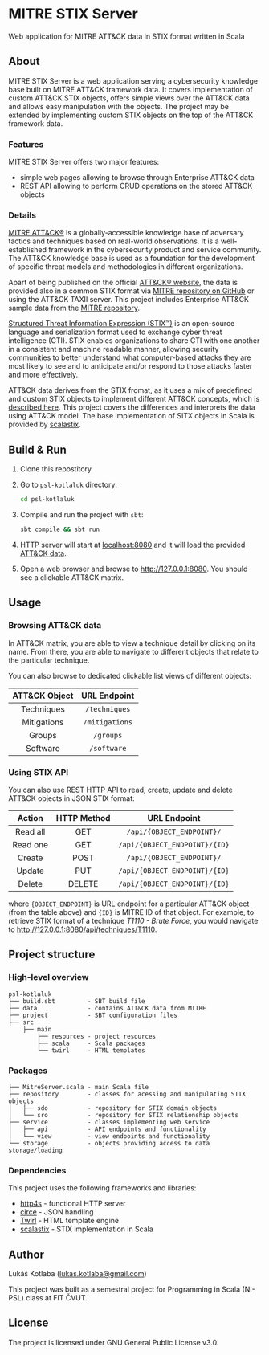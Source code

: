# MITRE STIX Server

Web application for MITRE ATT&CK data in STIX format written in Scala

## About

MITRE STIX Server is a web application serving a cybersecurity knowledge base built on MITRE ATT&CK framework data. It covers implementation of custom ATT&CK STIX objects, offers simple views over the ATT&CK data and allows easy manipulation with the objects. The project may be extended by implementing custom STIX objects on the top of the ATT&CK framework data.

### Features

MITRE STIX Server offers two major features:

- simple web pages allowing to browse through Enterprise ATT&CK data
- REST API allowing to perform CRUD operations on the stored ATT&CK objects

### Details

[MITRE ATT&CK®](https://attack.mitre.org/) is a globally-accessible knowledge base of adversary tactics and techniques based on real-world observations. It is a well-established framework in the cybersecurity product and service community. The ATT&CK knowledge base is used as a foundation for the development of specific threat models and methodologies in different organizations.

Apart of being published on the official [ATT&CK® website](https://attack.mitre.org/), the data is provided also in a common STIX format via [MITRE repository on GitHub](https://github.com/mitre/cti) or using the ATT&CK TAXII server. This project includes Enterprise ATT&CK sample data from the [MITRE repository](https://github.com/mitre/cti/blob/master/enterprise-attack/enterprise-attack.json).

[Structured Threat Information Expression (STIX™)](https://oasis-open.github.io/cti-documentation/stix/intro) is an open-source language and serialization format used to exchange cyber threat intelligence (CTI). STIX enables organizations to share CTI with one another in a consistent and machine readable manner, allowing security communities to better understand what computer-based attacks they are most likely to see and to anticipate and/or respond to those attacks faster and more effectively.

ATT&CK data derives from the STIX fromat, as it uses a mix of predefined and custom STIX objects to implement different ATT&CK concepts, which is [described here](https://github.com/mitre/cti/blob/master/USAGE.md#the-attck-data-model). This project covers the differences and interprets the data using ATT&CK model. The base implementation of SITX objects in Scala is provided by [scalastix](https://github.com/workingDog/scalastix).

## Build & Run

1. Clone this repostitory
2. Go to `psl-kotlaluk` directory:

   ```bash
   cd psl-kotlaluk
   ```

3. Compile and run the project with `sbt`:

   ```bash
   sbt compile && sbt run
   ```

4. HTTP server will start at [localhost:8080](http://127.0.0.1:8080) and it will load the provided [ATT&CK data](psl-kotlaluk/data/enterprise-attack.json).
5. Open a web browser and browse to http://127.0.0.1:8080. You should see a clickable ATT&CK matrix.

## Usage

### Browsing ATT&CK data

In ATT&CK matrix, you are able to view a technique detail by clicking on its name. From there, you are able to navigate to different objects that relate to the particular technique.

You can also browse to dedicated clickable list views of different objects:

| ATT&CK Object | URL Endpoint   |
|:-------------:|:--------------:|
| Techniques    | `/techniques`  |
| Mitigations   | `/mitigations` |
| Groups        | `/groups`      |
| Software      | `/software`    |

### Using STIX API

You can also use REST HTTP API to read, create, update and delete ATT&CK objects in JSON STIX format:

|  Action  | HTTP Method |     URL Endpoint     |
|:--------:|:-----------:|:--------------------:|
| Read all |     GET     |   `/api/{OBJECT_ENDPOINT}/`   |
| Read one |     GET     | `/api/{OBJECT_ENDPOINT}/{ID}` |
|  Create  |     POST    |   `/api/{OBJECT_ENDPOINT}/`   |
|  Update  |     PUT     | `/api/{OBJECT_ENDPOINT}/{ID}` |
|  Delete  |    DELETE   | `/api/{OBJECT_ENDPOINT}/{ID}` |

where `{OBJECT_ENDPOINT}` is URL endpoint for a particular ATT&CK  object (from the table above) and `{ID}` is MITRE ID of that object. For example, to retrieve STIX format of a technique *T1110 - Brute Force*, you would navigate to http://127.0.0.1:8080/api/techniques/T1110.

## Project structure

### High-level overview

```
psl-kotlaluk
├── build.sbt         - SBT build file
├── data              - contains ATT&CK data from MITRE
├── project           - SBT configuration files
├── src
    ├── main
        ├── resources - project resources
        ├── scala     - Scala packages
        └── twirl     - HTML templates
```

### Packages

```
├── MitreServer.scala - main Scala file
├── repository        - classes for acessing and manipulating STIX objects
│   ├── sdo           - repository for STIX domain objects
│   └── sro           - repository for STIX relationship objects
├── service           - classes implementing web service
│   ├── api           - API endpoints and functionality
│   └── view          - view endpoints and functionality
└── storage           - objects providing access to data storage/loading
```

### Dependencies

This project uses the following frameworks and libraries:

- [http4s](https://http4s.org/) - functional HTTP server
- [circe](https://circe.github.io/circe/) - JSON handling
- [Twirl](https://github.com/playframework/twirl) - HTML template engine
- [scalastix](https://github.com/workingDog/scalastix) - STIX implementation in Scala

## Author

Lukáš Kotlaba (lukas.kotlaba@gmail.com)

This project was built as a semestral project for Programming in Scala (NI-PSL) class at FIT ČVUT.

## License

The project is licensed under GNU General Public License v3.0.
